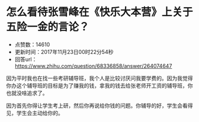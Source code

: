 # 怎么看待张雪峰在《快乐大本营》上关于五险一金的言论？
- 点赞数：14610
- 更新时间：2017年11月23日00时22分54秒
- 回答url：https://www.zhihu.com/question/68336858/answer/264074647
<body>
 <p data-pid="iM9DIWjc">因为平时我也在找一些考研辅导班，我个人是比较讨厌问我要学费的。因为我觉得你办这个辅导班的目标是为了赚我的钱，拿我的钱去给张老师开工资的辅导班，你也就没啥追求了。</p>
 <p data-pid="Tk6Lt06r">因为首先你得让学生考上研，然后你再说给你钱的问题。你辅导的好，学生会看得见，学生会主动给你的。</p>
</body>